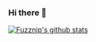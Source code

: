 ### Hi there 👋

<!--
**Fuzznip/Fuzznip** is a ✨ _special_ ✨ repository because its `README.md` (this file) appears on your GitHub profile.

Here are some ideas to get you started:

- 🔭 I’m currently working on ...
- 🌱 I’m currently learning ...
- 👯 I’m looking to collaborate on ...
- 🤔 I’m looking for help with ...
- 💬 Ask me about ...
- 📫 How to reach me: ...
- 😄 Pronouns: ...
- ⚡ Fun fact: ...
-->

[![Fuzznip's github stats](https://github-readme-stats.vercel.app/api?username=fuzznip)](https://github.com/anuraghazra/github-readme-stats)
